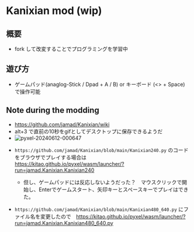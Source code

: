 # Kanixian mod (wip)

## 概要
- fork して改変することでプログラミングを学習中

## 遊び方
- ゲームパッド(anaglog-Stick / Dpad +  A / B) or キーボード (<> + Space) で操作可能

## Note during the modding
-  https://github.com/jamad/Kanixian/wiki
-  alt+3 で直前の10秒をgifとしてデスクトップに保存できるようだ
-  ![pyxel-20240612-000647](https://github.com/jamad/Kanixian/assets/949913/1e7b8aab-01e6-4573-89fe-6c8ecf2a3e47)

* `https://github.com/jamad/Kanixian/blob/main/Kanixian240.py` のコードをブラウザでプレイする場合は https://kitao.github.io/pyxel/wasm/launcher/?run=jamad.Kanixian.Kanixian240
  * 但し、ゲームパッドには反応しないようだった？　マウスクリックで開始し、Enterでゲームスタート、矢印キーとスペースキーでプレイはできた。

* `https://github.com/jamad/Kanixian/blob/main/Kanixian480_640.py` にファイル名を変更したので　https://kitao.github.io/pyxel/wasm/launcher/?run=jamad.Kanixian.Kanixian480_640.py

